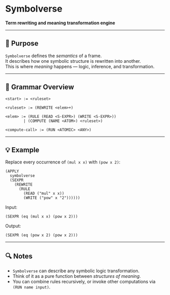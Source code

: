 # Symbolverse

**Term rewriting and meaning transformation engine**

---

## 🧩 Purpose

`Symbolverse` defines the *semantics* of a frame.  
It describes how one symbolic structure is rewritten into another.  
This is where *meaning* happens — logic, inference, and transformation.

---

## 📘 Grammar Overview

```
<start> := <ruleset>

<ruleset> := (REWRITE <elem>+)

<elem> := (RULE (READ <S-EXPR>) (WRITE <S-EXPR>))
        | (COMPUTE (NAME <ATOM>) <ruleset>)

<compute-call> := (RUN <ATOMIC> <ANY>)
```

---

## 💡 Example

Replace every occurrence of `(mul x x)` with `(pow x 2)`:

```
(APPLY
  symbolverse
  (SEXPR
    (REWRITE
      (RULE
        (READ ("mul" x x))
        (WRITE ("pow" x "2"))))))
```

Input:

```
(SEXPR (eq (mul x x) (pow x 2)))
```

Output:

```
(SEXPR (eq (pow x 2) (pow x 2)))
```

---

## 🔍 Notes

* `Symbolverse` can describe any symbolic logic transformation.
* Think of it as a pure function between *structures of meaning*.
* You can combine rules recursively, or invoke other computations via `(RUN name input)`.

